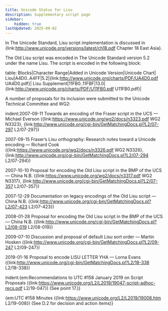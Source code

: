 ```yaml
---
title: Unicode Status for Lisu
description: Supplementary script page
sidebar:
    hidden: true
lastUpdated: 2025-09-02
---
```


In The Unicode Standard, Lisu script implementation is discussed in {link:http://www.unicode.org/versions/latest/ch18.pdf Chapter 18 East Asia}.

[comment]: # (end of intro)

[comment]: # (start of blocks)

The Old Lisu script was encoded in The Unicode Standard version 5.2 under the name Lisu. The script is encoded in the following block:

table:
Blocks|Character Range|Added in Unicode Version|Unicode Chart|
Lisu|A4D0..A4FF|5.2|{link:http://www.unicode.org/charts/PDF/UA4D0.pdf UA4D0.pdf}|
Lisu Supplement|11FB0..11FBF|13.0|{link:http://www.unicode.org/charts/PDF/U11FB0.pdf U11FB0.pdf}|

[comment]: # (end of blocks)

[comment]: # (start of chars)



[comment]: # (end of chars)

[comment]: # (start of rest)

A number of proposals for its inclusion were submitted to the Unicode Technical Committee and WG2:

indent:2007-09-11 Towards an encoding of the Fraser script in the UCS — Michael Everson ({link:https://www.unicode.org/wg2/docs/n3323.pdf WG2 N3323}, {link:http://www.unicode.org/cgi-bin/GetMatchingDocs.pl?L2/07-297 L2/07-297})

2007-09-15 Fraser’s Lisu orthography: Research notes toward a Unicode encoding — Richard Cook ({link:https://www.unicode.org/wg2/docs/n3326.pdf WG2 N3326}, {link:http://www.unicode.org/cgi-bin/GetMatchingDocs.pl?L2/07-294 L2/07-294})

2007-10-10 Proposal for encoding the Old Lisu script in the BMP of the UCS — China N.B. ({link:https://www.unicode.org/wg2/docs/n3317.pdf WG2 N3317}, {link:http://www.unicode.org/cgi-bin/GetMatchingDocs.pl?L2/07-357 L2/07-357})

2007-12-29 Documentation on legacy encodings of the Old Lisu script — China N.B. ({link:http://www.unicode.org/cgi-bin/GetMatchingDocs.pl?L2/07-423 L2/07-423})

2008-01-28 Proposal for encoding the Old Lisu script in the BMP of the UCS — China N.B. ({link:http://www.unicode.org/cgi-bin/GetMatchingDocs.pl?L2/08-019 L2/08-019})

2009-07-10 Discussion and proposal of default Lisu sort order — Martin Hosken ({link:http://www.unicode.org/cgi-bin/GetMatchingDocs.pl?L2/09-247 L2/09-247})

2019-01-16 Proposal to encode LISU LETTER YHA — Lorna Evans ({link:http://www.unicode.org/cgi-bin/GetMatchingDocs.pl?L2/18-338 L2/18-338})

indent:{em:Recommendations to UTC #158 January 2019 on Script Proposals ({link:https://www.unicode.org/L2/L2019/19047-script-adhoc-recs.pdf L2/19-047}) (See point 17.)}

{em:UTC #158 Minutes ({link:https://www.unicode.org/L2/L2019/19008.htm L2/19-008}) (See D.2 for decision and action items)}
